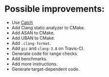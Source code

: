 # Possible improvements:

* Use [Catch](https://github.com/philsquared/Catch)
* Add Clang static analyzer to CMake.
* Add ASAN to CMake.
* Add UBAN to CMake.
* Add `.clang-format`.
* Add `gcc` and `clang-3.8` on Travis-CI.
* Generate code for range checks.
* Add benchmarks.
* Add more instructions.
* Generate target-dependent code.

